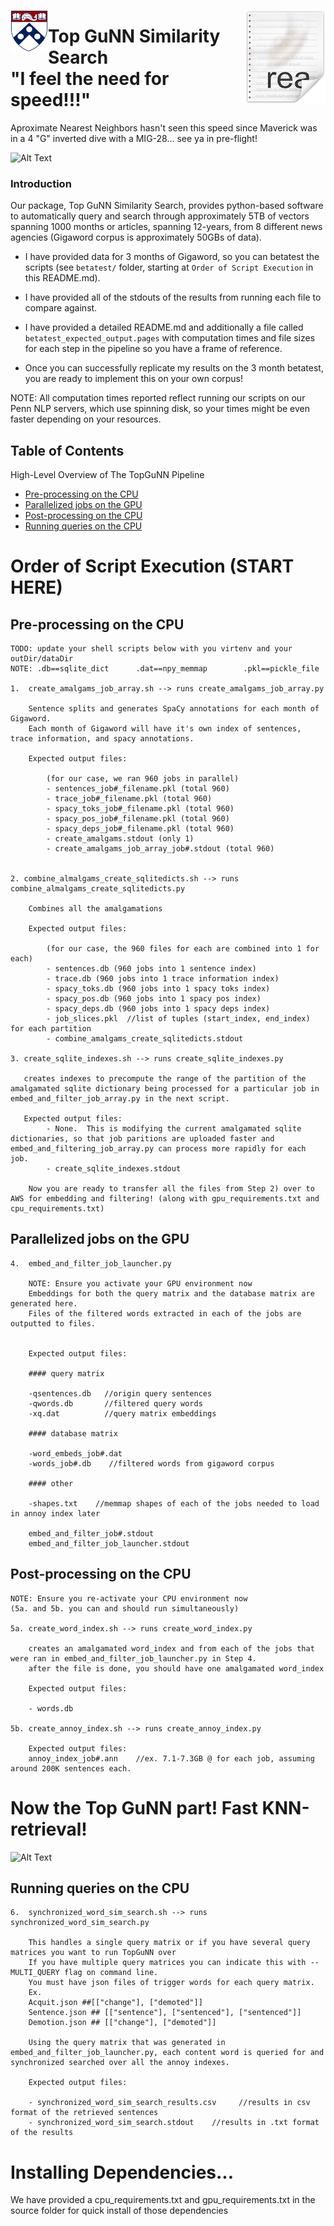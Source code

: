 <img src="https://github.com/bikegirl/CIT591-NLP-Nitro/blob/master/media/shield-only-RGB-4k.png" align="left" width="60" hieght="60"> <img src="https://github.com/bikegirl/CIT591-NLP-Nitro/blob/master/media/icon.png" align="right" /> 

# Top GuNN Similarity Search <br/>"I feel the need for speed!!!"
Aproximate Nearest Neighbors hasn't seen this speed since Maverick was in a 4 "G" inverted dive with a MIG-28... see ya in pre-flight!

![Alt Text](https://i.imgur.com/n1mR95b.gif)

<!-- ![Alt Text](https://media.giphy.com/media/GlMN2r04gXTgs/giphy.gif)

![Alt Text](https://i.pinimg.com/originals/ce/3a/c8/ce3ac8e08fa7746bd36e0ef061e9b12b.gif) -->

### Introduction

Our package, Top GuNN Similarity Search, provides python-based software to automatically query and search through approximately 5TB of vectors spanning 1000 months or articles, spanning 12-years, from 8 different news agencies (Gigaword corpus is approximately 50GBs of data). 

* I have provided data for 3 months of Gigaword, so you can betatest the scripts (see `betatest/` folder, starting at `Order of Script Execution` in this README.md).

* I have provided all of the stdouts of the results from running each file to compare against.

* I have provided a detailed README.md and additionally a file called `betatest_expected_output.pages` with computation times and file sizes for each step in the pipeline so you have a frame of reference.

* Once you can successfully replicate my results on the 3 month betatest, you are ready to implement this on your own corpus!

NOTE: All computation times reported reflect running our scripts on our Penn NLP servers, which use spinning disk, so your times might be even faster depending on your resources.


## Table of Contents 
High-Level Overview of The TopGuNN Pipeline

- [Pre-processing on the CPU](#pre-processing-on-the-CPU)
- [Parallelized jobs on the GPU](#parallelized-jobs-on-the-GPU)
- [Post-processing on the CPU](#post-processing-on-the-CPU)
- [Running queries on the CPU](#running-queries-on-the-CPU)


# Order of Script Execution (START HERE)
## Pre-processing on the CPU 

	TODO: update your shell scripts below with you virtenv and your outDir/dataDir
	NOTE: .db==sqlite_dict		.dat==npy_memmap		.pkl==pickle_file

	1.	create_amalgams_job_array.sh --> runs create_amalgams_job_array.py 

		Sentence splits and generates SpaCy annotations for each month of Gigaword.
		Each month of Gigaword will have it's own index of sentences, trace information, and spacy annotations.

		Expected output files:

			(for our case, we ran 960 jobs in parallel)
			- sentences_job#_filename.pkl (total 960)
			- trace_job#_filename.pkl (total 960)
			- spacy_toks_job#_filename.pkl (total 960)
			- spacy_pos_job#_filename.pkl (total 960)
			- spacy_deps_job#_filename.pkl (total 960)
			- create_amalgams.stdout (only 1)
			- create_amalgams_job_array_job#.stdout (total 960)


	2. combine_almalgams_create_sqlitedicts.sh --> runs combine_almalgams_create_sqlitedicts.py

		Combines all the amalgamations

		Expected output files:

			(for our case, the 960 files for each are combined into 1 for each)
			- sentences.db (960 jobs into 1 sentence index)
			- trace.db (960 jobs into 1 trace information index)
			- spacy_toks.db (960 jobs into 1 spacy toks index)
			- spacy_pos.db (960 jobs into 1 spacy pos index)
			- spacy_deps.db (960 jobs into 1 spacy deps index)
			- job_slices.pkl  //list of tuples (start_index, end_index) for each partition
			- combine_amalgams_create_sqlitedicts.stdout 

	3. create_sqlite_indexes.sh --> runs create_sqlite_indexes.py

	   creates indexes to precompute the range of the partition of the amalgamated sqlite dictionary being processed for a particular job in embed_and_filter_job_array.py in the next script.

	   Expected output files:
	   		- None.  This is modifying the current amalgamated sqlite dictionaries, so that job paritions are uploaded faster and embed_and_filtering_job_array.py can process more rapidly for each job.
	   		- create_sqlite_indexes.stdout 

	   	Now you are ready to transfer all the files from Step 2) over to AWS for embedding and filtering! (along with gpu_requirements.txt and cpu_requirements.txt)


## Parallelized jobs on the GPU 

	4.	embed_and_filter_job_launcher.py 

		NOTE: Ensure you activate your GPU environment now
		Embeddings for both the query matrix and the database matrix are generated here.
		Files of the filtered words extracted in each of the jobs are outputted to files.
		

		Expected output files:

		#### query matrix

		-qsentences.db   //origin query sentences
		-qwords.db       //filtered query words
		-xq.dat          //query matrix embeddings 

		#### database matrix

		-word_embeds_job#.dat	
		-words_job#.db	  //filtered words from gigaword corpus

		#### other

		-shapes.txt    //memmap shapes of each of the jobs needed to load in annoy index later

		embed_and_filter_job#.stdout
		embed_and_filter_job_launcher.stdout

## Post-processing on the CPU 

	NOTE: Ensure you re-activate your CPU environment now
	(5a. and 5b. you can and should run simultaneously)

	5a.	create_word_index.sh --> runs create_word_index.py

		creates an amalgamated word_index and from each of the jobs that were ran in embed_and_filter_job_launcher.py in Step 4.	
		after the file is done, you should have one amalgamated word_index

		Expected output files:

		- words.db

	5b.	create_annoy_index.sh --> runs create_annoy_index.py

		Expected output files:
		annoy_index_job#.ann    //ex. 7.1-7.3GB @ for each job, assuming around 200K sentences each.

# Now the Top GuNN part! Fast KNN-retrieval!

![Alt Text](https://i.imgur.com/40fvFWo.gif)

## Running queries on the CPU

	6.	synchronized_word_sim_search.sh --> runs synchronized_word_sim_search.py

		This handles a single query matrix or if you have several query matrices you want to run TopGuNN over
		If you have multiple query matrices you can indicate this with --MULTI_QUERY flag on command line.
		You must have json files of trigger words for each query matrix.
		Ex.
		Acquit.json ##[["change"], ["demoted"]]
		Sentence.json ## [["sentence"], ["sentenced"], ["sentenced"]]
		Demotion.json ## [["change"], ["demoted"]]

		Using the query matrix that was generated in embed_and_filter_job_launcher.py, each content word is queried for and synchronized searched over all the annoy indexes.

		Expected output files:

		- synchronized_word_sim_search_results.csv     //results in csv format of the retrieved sentences
		- synchronized_word_sim_search.stdout    //results in .txt format of the results


# Installing Dependencies...
We have provided a cpu_requirements.txt and gpu_requirements.txt in the source folder for quick install of those dependencies